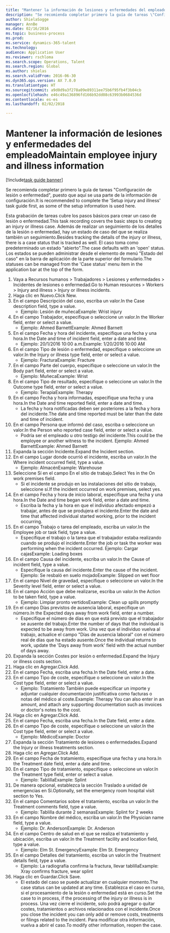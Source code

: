 ```yaml
--- 
title: "Mantener la información de lesiones y enfermedades del empleado"
description: "Se recomienda completar primero la guía de tareas \"Configuración de lesión o enfermedad\", puesto que aquí se usa parte de la información de configuración."
author: ShielaSogge
manager: AnnBe
ms.date: 02/16/2016
ms.topic: business-process
ms.prod: 
ms.service: dynamics-365-talent
ms.technology: 
audience: Application User
ms.reviewer: rschloma
ms.search.scope: Operations, Talent
ms.search.region: Global
ms.author: shielas
ms.search.validFrom: 2016-06-30
ms.dyn365.ops.version: AX 7.0.0
ms.translationtype: HT
ms.sourcegitcommit: a9d0d9a3f278a09e89311ee75b6f95fb4f3b04cb
ms.openlocfilehash: e46c49a136896fd166b92dd08c63993b0684536d
ms.contentlocale: es-es
ms.lasthandoff: 02/02/2018

---
```

# <a name="maintain-employee-injury-and-illness-information"></a><span data-ttu-id="dc77c-103">Mantener la información de lesiones y enfermedades del empleado</span><span class="sxs-lookup"><span data-stu-id="dc77c-103">Maintain employee injury and illness information</span></span>

[!include[task guide banner](../../includes/task-guide-banner.md)]

<span data-ttu-id="dc77c-104">Se recomienda completar primero la guía de tareas "Configuración de lesión o enfermedad", puesto que aquí se usa parte de la información de configuración.</span><span class="sxs-lookup"><span data-stu-id="dc77c-104">It is recommended to complete the 'Setup injury and illness' task guide first, as some of the setup information is used here.</span></span> 



<span data-ttu-id="dc77c-105">Esta grabación de tareas cubre los pasos básicos para crear un caso de lesión o enfermedad.</span><span class="sxs-lookup"><span data-stu-id="dc77c-105">This task recording covers the basic steps to creating an injury or illness case.</span></span> <span data-ttu-id="dc77c-106">Además de realizar un seguimiento de los detalles de la lesión o enfermedad, hay un estado de caso del que se realiza también un seguimiento.</span><span class="sxs-lookup"><span data-stu-id="dc77c-106">Besides tracking the details of the injury or illness, there is a case status that is tracked as well.</span></span>  <span data-ttu-id="dc77c-107">El caso toma como predeterminado un estado "abierto".</span><span class="sxs-lookup"><span data-stu-id="dc77c-107">The case defaults with an 'open' status.</span></span>  <span data-ttu-id="dc77c-108">Los estados se pueden administrar desde el elemento de menú "Estado del caso" en la barra de aplicación de la parte superior del formulario.</span><span class="sxs-lookup"><span data-stu-id="dc77c-108">The statuses can be managed from the 'Case status' menu item in the application bar at the top of the form.</span></span>

1. <span data-ttu-id="dc77c-109">Vaya a Recursos humanos > Trabajadores > Lesiones y enfermedades > Incidentes de lesiones o enfermedad.</span><span class="sxs-lookup"><span data-stu-id="dc77c-109">Go to Human resources > Workers > Injury and illness > Injury or illness incidents.</span></span>
2. <span data-ttu-id="dc77c-110">Haga clic en Nuevo.</span><span class="sxs-lookup"><span data-stu-id="dc77c-110">Click New.</span></span>
3. <span data-ttu-id="dc77c-111">En el campo Descripción del caso, escriba un valor.</span><span class="sxs-lookup"><span data-stu-id="dc77c-111">In the Case description field, type a value.</span></span>
    * <span data-ttu-id="dc77c-112">Ejemplo: Lesión de muñeca</span><span class="sxs-lookup"><span data-stu-id="dc77c-112">Example:  Wrist injury</span></span>  
4. <span data-ttu-id="dc77c-113">En el campo Trabajador, especifique o seleccione un valor.</span><span class="sxs-lookup"><span data-stu-id="dc77c-113">In the Worker field, enter or select a value.</span></span>
    * <span data-ttu-id="dc77c-114">Ejemplo: Ahmed Barnett</span><span class="sxs-lookup"><span data-stu-id="dc77c-114">Example: Ahmed Barnett</span></span>  
5. <span data-ttu-id="dc77c-115">En el campo Fecha y hora del incidente, especifique una fecha y una hora.</span><span class="sxs-lookup"><span data-stu-id="dc77c-115">In the Date and time of incident field, enter a date and time.</span></span>
    * <span data-ttu-id="dc77c-116">Ejemplo: 20/1/2016 10:00 a.m.</span><span class="sxs-lookup"><span data-stu-id="dc77c-116">Example:  1/20/2016 10:00 AM</span></span>  
6. <span data-ttu-id="dc77c-117">En el campo Tipo de lesión o enfermedad, especifique o seleccione un valor.</span><span class="sxs-lookup"><span data-stu-id="dc77c-117">In the Injury or illness type field, enter or select a value.</span></span>
    * <span data-ttu-id="dc77c-118">Ejemplo: Fractura</span><span class="sxs-lookup"><span data-stu-id="dc77c-118">Example:  Fracture</span></span>  
7. <span data-ttu-id="dc77c-119">En el campo Parte del cuerpo, especifique o seleccione un valor.</span><span class="sxs-lookup"><span data-stu-id="dc77c-119">In the Body part field, enter or select a value.</span></span>
    * <span data-ttu-id="dc77c-120">Ejemplo: Muñeca</span><span class="sxs-lookup"><span data-stu-id="dc77c-120">Example:  Wrist</span></span>  
8. <span data-ttu-id="dc77c-121">En el campo Tipo de resultado, especifique o seleccione un valor.</span><span class="sxs-lookup"><span data-stu-id="dc77c-121">In the Outcome type field, enter or select a value.</span></span>
    * <span data-ttu-id="dc77c-122">Ejemplo: Terapia</span><span class="sxs-lookup"><span data-stu-id="dc77c-122">Example:  Therapy</span></span>  
9. <span data-ttu-id="dc77c-123">En el campo Fecha y hora informadas, especifique una fecha y una hora.</span><span class="sxs-lookup"><span data-stu-id="dc77c-123">In the Date and time reported field, enter a date and time.</span></span>
    * <span data-ttu-id="dc77c-124">La fecha y hora notificadas deben ser posteriores a la fecha y hora del incidente.</span><span class="sxs-lookup"><span data-stu-id="dc77c-124">The date and time reported must be later than the date and time of incident.</span></span>  
10. <span data-ttu-id="dc77c-125">En el campo Persona que informó del caso, escriba o seleccione un valor.</span><span class="sxs-lookup"><span data-stu-id="dc77c-125">In the Person who reported case field, enter or select a value.</span></span>
    * <span data-ttu-id="dc77c-126">Podría ser el empleado u otro testigo del incidente.</span><span class="sxs-lookup"><span data-stu-id="dc77c-126">This could be the employee or another witness to the incident.</span></span>  <span data-ttu-id="dc77c-127">Ejemplo: Ahmed Barnett</span><span class="sxs-lookup"><span data-stu-id="dc77c-127">Example: Ahmed Barnett</span></span>  
11. <span data-ttu-id="dc77c-128">Expanda la sección Incidente.</span><span class="sxs-lookup"><span data-stu-id="dc77c-128">Expand the Incident section.</span></span>
12. <span data-ttu-id="dc77c-129">En el campo Lugar donde ocurrió el incidente, escriba un valor.</span><span class="sxs-lookup"><span data-stu-id="dc77c-129">In the Where incident occurred field, type a value.</span></span>
    * <span data-ttu-id="dc77c-130">Ejemplo: Almacén</span><span class="sxs-lookup"><span data-stu-id="dc77c-130">Example:  Warehouse</span></span>  
13. <span data-ttu-id="dc77c-131">Seleccione Sí en el campo En el sitio de trabajo.</span><span class="sxs-lookup"><span data-stu-id="dc77c-131">Select Yes in the On work premises field.</span></span>
    * <span data-ttu-id="dc77c-132">Si el incidente se produjo en las instalaciones del sitio de trabajo, seleccione sí.</span><span class="sxs-lookup"><span data-stu-id="dc77c-132">If the incident occurred on work premises, select yes.</span></span>  
14. <span data-ttu-id="dc77c-133">En el campo Fecha y hora de inicio laboral, especifique una fecha y una hora.</span><span class="sxs-lookup"><span data-stu-id="dc77c-133">In the Date and time began work field, enter a date and time.</span></span>
    * <span data-ttu-id="dc77c-134">Escriba la fecha y la hora en que el individuo afectado empezó a trabajar, antes de que se produjera el incidente.</span><span class="sxs-lookup"><span data-stu-id="dc77c-134">Enter the date and time that affected individual started working, prior to the incident occurring.</span></span>  
15. <span data-ttu-id="dc77c-135">En el campo Trabajo o tarea del empleado, escriba un valor.</span><span class="sxs-lookup"><span data-stu-id="dc77c-135">In the Employee job or task field, type a value.</span></span>
    * <span data-ttu-id="dc77c-136">Especifique el trabajo o la tarea que el trabajador estaba realizando cuando se produjo el incidente.</span><span class="sxs-lookup"><span data-stu-id="dc77c-136">Enter the job or task the worker was performing when the incident occurred.</span></span>  <span data-ttu-id="dc77c-137">Ejemplo: Cargar cajas</span><span class="sxs-lookup"><span data-stu-id="dc77c-137">Example:  Loading boxes</span></span>  
16. <span data-ttu-id="dc77c-138">En el campo Causa del incidente, escriba un valor.</span><span class="sxs-lookup"><span data-stu-id="dc77c-138">In the Cause of incident field, type a value.</span></span>
    * <span data-ttu-id="dc77c-139">Especifique la causa del incidente.</span><span class="sxs-lookup"><span data-stu-id="dc77c-139">Enter the cause of the incident.</span></span>  <span data-ttu-id="dc77c-140">Ejemplo: Se resbaló en suelo mojado</span><span class="sxs-lookup"><span data-stu-id="dc77c-140">Example:  Slipped on wet floor</span></span>  
17. <span data-ttu-id="dc77c-141">En el campo Nivel de gravedad, especifique o seleccione un valor.</span><span class="sxs-lookup"><span data-stu-id="dc77c-141">In the Severity level field, enter or select a value.</span></span>
18. <span data-ttu-id="dc77c-142">En el campo Acción que debe realizarse, escriba un valor.</span><span class="sxs-lookup"><span data-stu-id="dc77c-142">In the Action to be taken field, type a value.</span></span>
    * <span data-ttu-id="dc77c-143">Ejemplo: Limpiar pronto vertidos</span><span class="sxs-lookup"><span data-stu-id="dc77c-143">Example:  Clean up spills promptly</span></span>  
19. <span data-ttu-id="dc77c-144">En el campo Días previstos de ausencia laboral, especifique un número.</span><span class="sxs-lookup"><span data-stu-id="dc77c-144">In the Expected days away from work field, enter a number.</span></span>
    * <span data-ttu-id="dc77c-145">Especifique el número de días en que está previsto que el trabajador se ausente del trabajo.</span><span class="sxs-lookup"><span data-stu-id="dc77c-145">Enter the number of days that the individual is expected to be away from work.</span></span>  <span data-ttu-id="dc77c-146">Una vez que el individuo vuelva al trabajo, actualice el campo "Días de ausencia laboral" con el número real de días que ha estado ausente.</span><span class="sxs-lookup"><span data-stu-id="dc77c-146">Once the individual returns to work, update the 'Days away from work' field with the actual number of days away.</span></span>  
20. <span data-ttu-id="dc77c-147">Expanda la sección Costes por lesión o enfermedad.</span><span class="sxs-lookup"><span data-stu-id="dc77c-147">Expand the Injury or illness costs section.</span></span>
21. <span data-ttu-id="dc77c-148">Haga clic en Agregar.</span><span class="sxs-lookup"><span data-stu-id="dc77c-148">Click Add.</span></span>
22. <span data-ttu-id="dc77c-149">En el campo Fecha, escriba una fecha.</span><span class="sxs-lookup"><span data-stu-id="dc77c-149">In the Date field, enter a date.</span></span>
23. <span data-ttu-id="dc77c-150">En el campo Tipo de coste, especifique o seleccione un valor.</span><span class="sxs-lookup"><span data-stu-id="dc77c-150">In the Cost type field, enter or select a value.</span></span>
    * <span data-ttu-id="dc77c-151">Ejemplo: Tratamiento También puede especificar un importe y adjuntar cualquier documentación justificativa como facturas o notas del médico al coste.</span><span class="sxs-lookup"><span data-stu-id="dc77c-151">Example:  Therapy    You can also enter in an amount, and attach any supporting documentation such as invoices or doctor's notes to the cost.</span></span>  
24. <span data-ttu-id="dc77c-152">Haga clic en Agregar.</span><span class="sxs-lookup"><span data-stu-id="dc77c-152">Click Add.</span></span>
25. <span data-ttu-id="dc77c-153">En el campo Fecha, escriba una fecha.</span><span class="sxs-lookup"><span data-stu-id="dc77c-153">In the Date field, enter a date.</span></span>
26. <span data-ttu-id="dc77c-154">En el campo Tipo de coste, especifique o seleccione un valor.</span><span class="sxs-lookup"><span data-stu-id="dc77c-154">In the Cost type field, enter or select a value.</span></span>
    * <span data-ttu-id="dc77c-155">Ejemplo: Médico</span><span class="sxs-lookup"><span data-stu-id="dc77c-155">Example: Doctor</span></span>  
27. <span data-ttu-id="dc77c-156">Expanda la sección Tratamiento de lesiones o enfermedades.</span><span class="sxs-lookup"><span data-stu-id="dc77c-156">Expand the Injury or illness treatments section.</span></span>
28. <span data-ttu-id="dc77c-157">Haga clic en Agregar.</span><span class="sxs-lookup"><span data-stu-id="dc77c-157">Click Add.</span></span>
29. <span data-ttu-id="dc77c-158">En el campo Fecha de tratamiento, especifique una fecha y una hora.</span><span class="sxs-lookup"><span data-stu-id="dc77c-158">In the Treatment date field, enter a date and time.</span></span>
30. <span data-ttu-id="dc77c-159">En el campo Tipo de tratamiento, especifique o seleccione un valor.</span><span class="sxs-lookup"><span data-stu-id="dc77c-159">In the Treatment type field, enter or select a value.</span></span>
    * <span data-ttu-id="dc77c-160">Ejemplo: Tablilla</span><span class="sxs-lookup"><span data-stu-id="dc77c-160">Example:  Splint</span></span>  
31. <span data-ttu-id="dc77c-161">De manera opcional, establezca la sección Traslado a unidad de emergencias en Sí.</span><span class="sxs-lookup"><span data-stu-id="dc77c-161">Optionally, set the emergency room hospital visit section to Yes.</span></span>
32. <span data-ttu-id="dc77c-162">En el campo Comentarios sobre el tratamiento, escriba un valor.</span><span class="sxs-lookup"><span data-stu-id="dc77c-162">In the Treatment comments field, type a value.</span></span>
    * <span data-ttu-id="dc77c-163">Ejemplo: Tablilla durante 2 semanas</span><span class="sxs-lookup"><span data-stu-id="dc77c-163">Example:  Splint for 2 weeks</span></span>  
33. <span data-ttu-id="dc77c-164">En el campo Nombre del médico, escriba un valor.</span><span class="sxs-lookup"><span data-stu-id="dc77c-164">In the Physician name field, type a value.</span></span>
    * <span data-ttu-id="dc77c-165">Ejemplo: Dr. Anderson</span><span class="sxs-lookup"><span data-stu-id="dc77c-165">Example:  Dr. Anderson</span></span>  
34. <span data-ttu-id="dc77c-166">En el campo Centro de salud en el que se realiza el tratamiento y ubicación, escriba un valor.</span><span class="sxs-lookup"><span data-stu-id="dc77c-166">In the Treatment facility and location field, type a value.</span></span>
    * <span data-ttu-id="dc77c-167">Ejemplo: Elm St. Emergency</span><span class="sxs-lookup"><span data-stu-id="dc77c-167">Example:  Elm St. Emergency</span></span>  
35. <span data-ttu-id="dc77c-168">En el campo Detalles del tratamiento, escriba un valor.</span><span class="sxs-lookup"><span data-stu-id="dc77c-168">In the Treatment details field, type a value.</span></span>
    * <span data-ttu-id="dc77c-169">Ejemplo: La radiografía confirma la fractura, llevar tablilla</span><span class="sxs-lookup"><span data-stu-id="dc77c-169">Example:  Xray confirms fracture, wear splint</span></span>  
36. <span data-ttu-id="dc77c-170">Haga clic en Guardar.</span><span class="sxs-lookup"><span data-stu-id="dc77c-170">Click Save.</span></span>
    * <span data-ttu-id="dc77c-171">El estado del caso se puede actualizar en cualquier momento.</span><span class="sxs-lookup"><span data-stu-id="dc77c-171">The case status can be updated at any time.</span></span>  <span data-ttu-id="dc77c-172">Establezca el caso en curso, si el procesamiento de la lesión o enfermedad está en curso.</span><span class="sxs-lookup"><span data-stu-id="dc77c-172">Set the case to in process, if the processing of the injury or illness is in process.</span></span>  <span data-ttu-id="dc77c-173">Una vez cierre el incidente, solo podrá agregar o quitar costes, tratamientos o archivos relacionados con el incidente.</span><span class="sxs-lookup"><span data-stu-id="dc77c-173">Once you close the incident you can only add or remove costs, treatments or filings related to the incident.</span></span>  <span data-ttu-id="dc77c-174">Para modificar otra información, vuelva a abrir el caso.</span><span class="sxs-lookup"><span data-stu-id="dc77c-174">To modify other information, reopen the case.</span></span>  


